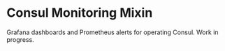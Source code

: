 # Consul Monitoring Mixin

Grafana dashboards and Prometheus alerts for operating Consul.  Work in progress.
